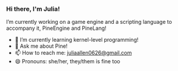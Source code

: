 ### Hi there, I'm Julia!

I’m currently working on a game engine and a scripting language to accompany it, PineEngine and PineLang!
- 🌱 I’m currently learning kernel-level programming!
- 💬 Ask me about Pine!
- 📫 How to reach me: juliaallen0626@gmail.com
- 😄 Pronouns: she/her, they/them is fine too
